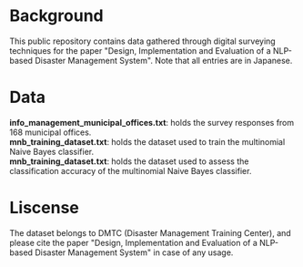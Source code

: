 <h1>Background</h1>
This public repository contains data gathered through digital surveying techniques for the paper "Design, Implementation and Evaluation of a NLP-based Disaster Management System". Note that all entries are in Japanese.

<h1>Data</h1>
<b>info_management_municipal_offices.txt</b>: holds the survey responses from 168 municipal offices.</br>
<b>mnb_training_dataset.txt</b>: holds the dataset used to train the multinomial Naive Bayes classifier.</br>
<b>mnb_training_dataset.txt</b>: holds the dataset used to assess the classification accuracy of the multinomial Naive Bayes classifier.

<h1>Liscense</h1>
The dataset belongs to DMTC (Disaster Management Training Center), and please cite the paper "Design, Implementation and Evaluation of a NLP-based Disaster Management System" in case of any usage.
